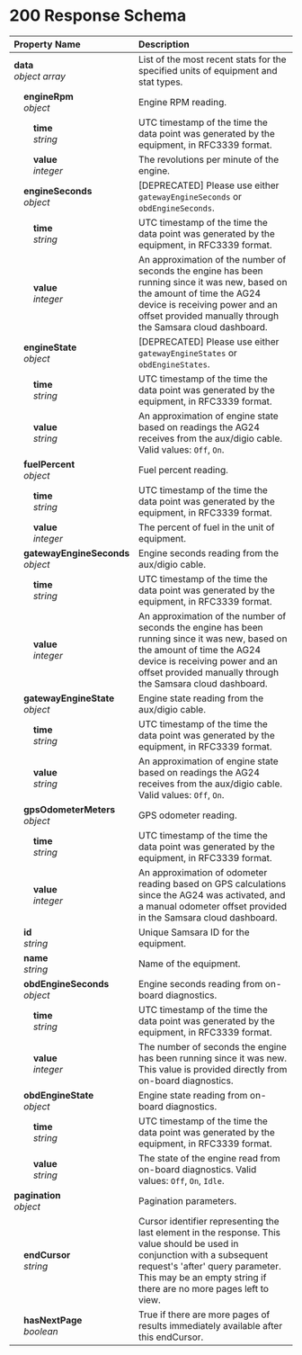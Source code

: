 # 200 Response Schema
| Property Name | Description |
| :------------ | :---------- |
| **data**<br/>_object array_ | List of the most recent stats for the specified units of equipment and stat types. |
| **&nbsp;&nbsp;&nbsp;&nbsp;engineRpm**<br/>_&nbsp;&nbsp;&nbsp;&nbsp;object_ | Engine RPM reading. |
| **&nbsp;&nbsp;&nbsp;&nbsp;&nbsp;&nbsp;&nbsp;&nbsp;time**<br/>_&nbsp;&nbsp;&nbsp;&nbsp;&nbsp;&nbsp;&nbsp;&nbsp;string_ | UTC timestamp of the time the data point was generated by the equipment, in RFC3339 format. |
| **&nbsp;&nbsp;&nbsp;&nbsp;&nbsp;&nbsp;&nbsp;&nbsp;value**<br/>_&nbsp;&nbsp;&nbsp;&nbsp;&nbsp;&nbsp;&nbsp;&nbsp;integer_ | The revolutions per minute of the engine. |
| **&nbsp;&nbsp;&nbsp;&nbsp;engineSeconds**<br/>_&nbsp;&nbsp;&nbsp;&nbsp;object_ | [DEPRECATED] Please use either `gatewayEngineSeconds` or `obdEngineSeconds`. |
| **&nbsp;&nbsp;&nbsp;&nbsp;&nbsp;&nbsp;&nbsp;&nbsp;time**<br/>_&nbsp;&nbsp;&nbsp;&nbsp;&nbsp;&nbsp;&nbsp;&nbsp;string_ | UTC timestamp of the time the data point was generated by the equipment, in RFC3339 format. |
| **&nbsp;&nbsp;&nbsp;&nbsp;&nbsp;&nbsp;&nbsp;&nbsp;value**<br/>_&nbsp;&nbsp;&nbsp;&nbsp;&nbsp;&nbsp;&nbsp;&nbsp;integer_ | An approximation of the number of seconds the engine has been running since it was new, based on the amount of time the AG24 device is receiving power and an offset provided manually through the Samsara cloud dashboard. |
| **&nbsp;&nbsp;&nbsp;&nbsp;engineState**<br/>_&nbsp;&nbsp;&nbsp;&nbsp;object_ | [DEPRECATED] Please use either `gatewayEngineStates` or `obdEngineStates`. |
| **&nbsp;&nbsp;&nbsp;&nbsp;&nbsp;&nbsp;&nbsp;&nbsp;time**<br/>_&nbsp;&nbsp;&nbsp;&nbsp;&nbsp;&nbsp;&nbsp;&nbsp;string_ | UTC timestamp of the time the data point was generated by the equipment, in RFC3339 format. |
| **&nbsp;&nbsp;&nbsp;&nbsp;&nbsp;&nbsp;&nbsp;&nbsp;value**<br/>_&nbsp;&nbsp;&nbsp;&nbsp;&nbsp;&nbsp;&nbsp;&nbsp;string_ | An approximation of engine state based on readings the AG24 receives from the aux/digio cable. Valid values: `Off`, `On`. |
| **&nbsp;&nbsp;&nbsp;&nbsp;fuelPercent**<br/>_&nbsp;&nbsp;&nbsp;&nbsp;object_ | Fuel percent reading. |
| **&nbsp;&nbsp;&nbsp;&nbsp;&nbsp;&nbsp;&nbsp;&nbsp;time**<br/>_&nbsp;&nbsp;&nbsp;&nbsp;&nbsp;&nbsp;&nbsp;&nbsp;string_ | UTC timestamp of the time the data point was generated by the equipment, in RFC3339 format. |
| **&nbsp;&nbsp;&nbsp;&nbsp;&nbsp;&nbsp;&nbsp;&nbsp;value**<br/>_&nbsp;&nbsp;&nbsp;&nbsp;&nbsp;&nbsp;&nbsp;&nbsp;integer_ | The percent of fuel in the unit of equipment. |
| **&nbsp;&nbsp;&nbsp;&nbsp;gatewayEngineSeconds**<br/>_&nbsp;&nbsp;&nbsp;&nbsp;object_ | Engine seconds reading from the aux/digio cable. |
| **&nbsp;&nbsp;&nbsp;&nbsp;&nbsp;&nbsp;&nbsp;&nbsp;time**<br/>_&nbsp;&nbsp;&nbsp;&nbsp;&nbsp;&nbsp;&nbsp;&nbsp;string_ | UTC timestamp of the time the data point was generated by the equipment, in RFC3339 format. |
| **&nbsp;&nbsp;&nbsp;&nbsp;&nbsp;&nbsp;&nbsp;&nbsp;value**<br/>_&nbsp;&nbsp;&nbsp;&nbsp;&nbsp;&nbsp;&nbsp;&nbsp;integer_ | An approximation of the number of seconds the engine has been running since it was new, based on the amount of time the AG24 device is receiving power and an offset provided manually through the Samsara cloud dashboard. |
| **&nbsp;&nbsp;&nbsp;&nbsp;gatewayEngineState**<br/>_&nbsp;&nbsp;&nbsp;&nbsp;object_ | Engine state reading from the aux/digio cable. |
| **&nbsp;&nbsp;&nbsp;&nbsp;&nbsp;&nbsp;&nbsp;&nbsp;time**<br/>_&nbsp;&nbsp;&nbsp;&nbsp;&nbsp;&nbsp;&nbsp;&nbsp;string_ | UTC timestamp of the time the data point was generated by the equipment, in RFC3339 format. |
| **&nbsp;&nbsp;&nbsp;&nbsp;&nbsp;&nbsp;&nbsp;&nbsp;value**<br/>_&nbsp;&nbsp;&nbsp;&nbsp;&nbsp;&nbsp;&nbsp;&nbsp;string_ | An approximation of engine state based on readings the AG24 receives from the aux/digio cable. Valid values: `Off`, `On`. |
| **&nbsp;&nbsp;&nbsp;&nbsp;gpsOdometerMeters**<br/>_&nbsp;&nbsp;&nbsp;&nbsp;object_ | GPS odometer reading. |
| **&nbsp;&nbsp;&nbsp;&nbsp;&nbsp;&nbsp;&nbsp;&nbsp;time**<br/>_&nbsp;&nbsp;&nbsp;&nbsp;&nbsp;&nbsp;&nbsp;&nbsp;string_ | UTC timestamp of the time the data point was generated by the equipment, in RFC3339 format. |
| **&nbsp;&nbsp;&nbsp;&nbsp;&nbsp;&nbsp;&nbsp;&nbsp;value**<br/>_&nbsp;&nbsp;&nbsp;&nbsp;&nbsp;&nbsp;&nbsp;&nbsp;integer_ | An approximation of odometer reading based on GPS calculations since the AG24 was activated, and a manual odometer offset provided in the Samsara cloud dashboard. |
| **&nbsp;&nbsp;&nbsp;&nbsp;id**<br/>_&nbsp;&nbsp;&nbsp;&nbsp;string_ | Unique Samsara ID for the equipment. |
| **&nbsp;&nbsp;&nbsp;&nbsp;name**<br/>_&nbsp;&nbsp;&nbsp;&nbsp;string_ | Name of the equipment. |
| **&nbsp;&nbsp;&nbsp;&nbsp;obdEngineSeconds**<br/>_&nbsp;&nbsp;&nbsp;&nbsp;object_ | Engine seconds reading from on-board diagnostics. |
| **&nbsp;&nbsp;&nbsp;&nbsp;&nbsp;&nbsp;&nbsp;&nbsp;time**<br/>_&nbsp;&nbsp;&nbsp;&nbsp;&nbsp;&nbsp;&nbsp;&nbsp;string_ | UTC timestamp of the time the data point was generated by the equipment, in RFC3339 format. |
| **&nbsp;&nbsp;&nbsp;&nbsp;&nbsp;&nbsp;&nbsp;&nbsp;value**<br/>_&nbsp;&nbsp;&nbsp;&nbsp;&nbsp;&nbsp;&nbsp;&nbsp;integer_ | The number of seconds the engine has been running since it was new. This value is provided directly from on-board diagnostics. |
| **&nbsp;&nbsp;&nbsp;&nbsp;obdEngineState**<br/>_&nbsp;&nbsp;&nbsp;&nbsp;object_ | Engine state reading from on-board diagnostics. |
| **&nbsp;&nbsp;&nbsp;&nbsp;&nbsp;&nbsp;&nbsp;&nbsp;time**<br/>_&nbsp;&nbsp;&nbsp;&nbsp;&nbsp;&nbsp;&nbsp;&nbsp;string_ | UTC timestamp of the time the data point was generated by the equipment, in RFC3339 format. |
| **&nbsp;&nbsp;&nbsp;&nbsp;&nbsp;&nbsp;&nbsp;&nbsp;value**<br/>_&nbsp;&nbsp;&nbsp;&nbsp;&nbsp;&nbsp;&nbsp;&nbsp;string_ | The state of the engine read from on-board diagnostics. Valid values: `Off`, `On`, `Idle`. |
| **pagination**<br/>_object_ | Pagination parameters. |
| **&nbsp;&nbsp;&nbsp;&nbsp;endCursor**<br/>_&nbsp;&nbsp;&nbsp;&nbsp;string_ | Cursor identifier representing the last element in the response. This value should be used in conjunction with a subsequent request's 'after' query parameter. This may be an empty string if there are no more pages left to view. |
| **&nbsp;&nbsp;&nbsp;&nbsp;hasNextPage**<br/>_&nbsp;&nbsp;&nbsp;&nbsp;boolean_ | True if there are more pages of results immediately available after this endCursor. |
